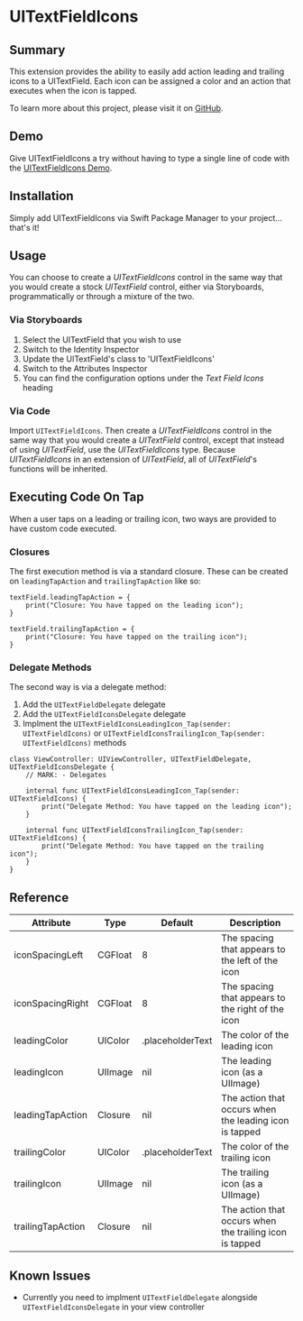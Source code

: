 # UITextFieldIcons

## Summary
This extension provides the ability to easily add action leading and trailing icons to a UITextField. Each icon can be assigned a color and an action that executes when the icon is tapped.

To learn more about this project, please visit it on 
[GitHub](https://github.com/DarthXoc/UITextFieldIcons).

## Demo
Give UITextFieldIcons a try without having to type a single line of code with the [UITextFieldIcons Demo](https://github.com/DarthXoc/UITextFieldIcons-Demo).

## Installation
Simply add UITextFieldIcons via Swift Package Manager to your project... that's it!

## Usage 
You can choose to create a _UITextFieldIcons_ control in the same way that you would create a stock _UITextField_ control, either via Storyboards, programmatically or through a mixture of the two.

### Via Storyboards
1) Select the UITextField that you wish to use
2) Switch to the Identity Inspector
3) Update the UITextField's class to 'UITextFieldIcons'
4) Switch to the Attributes Inspector
5) You can find the configuration options under the _Text Field Icons_ heading

### Via Code
Import `UITextFieldIcons`. Then create a _UITextFieldIcons_ control in the same way that you would create a _UITextField_ control, except that instead of using _UITextField_, use the _UITextFieldIcons_ type. Because _UITextFieldIcons_ in an extension of _UITextField_, all of _UITextField_'s functions will be inherited.

## Executing Code On Tap
When a user taps on a leading or trailing icon, two ways are provided to have custom code executed.

### Closures
The first execution method is via a standard closure. These can be created on `leadingTapAction` and `trailingTapAction` like so:
```
textField.leadingTapAction = {
    print("Closure: You have tapped on the leading icon");
}

textField.trailingTapAction = {
    print("Closure: You have tapped on the trailing icon");
}
```

### Delegate Methods
The second way is via a delegate method:
1) Add the `UITextFieldDelegate` delegate 
2) Add the `UITextFieldIconsDelegate` delegate
3) Implment the `UITextFieldIconsLeadingIcon_Tap(sender: UITextFieldIcons)` or `UITextFieldIconsTrailingIcon_Tap(sender: UITextFieldIcons)` methods
```
class ViewController: UIViewController, UITextFieldDelegate, UITextFieldIconsDelegate {
    // MARK: - Delegates
    
    internal func UITextFieldIconsLeadingIcon_Tap(sender: UITextFieldIcons) {
        print("Delegate Method: You have tapped on the leading icon");
    }
    
    internal func UITextFieldIconsTrailingIcon_Tap(sender: UITextFieldIcons) {
        print("Delegate Method: You have tapped on the trailing icon");
    }
}
```

## Reference

| Attribute | Type | Default | Description |
| --- | --- | --- | --- |
| iconSpacingLeft | CGFloat | 8 | The spacing that appears to the left of the icon |
| iconSpacingRight | CGFloat | 8 | The spacing that appears to the right of the icon |
| leadingColor | UIColor | .placeholderText | The color of the leading icon |
| leadingIcon | UIImage | nil | The leading icon (as a UIImage) |
| leadingTapAction | Closure | nil | The action that occurs when the leading icon is tapped |
| trailingColor | UIColor | .placeholderText | The color of the trailing icon |
| trailingIcon | UIImage | nil | The trailing icon (as a UIImage) |
| trailingTapAction | Closure | nil | The action that occurs when the trailing icon is tapped |

## Known Issues
* Currently you need to implment `UITextFieldDelegate` alongside `UITextFieldIconsDelegate` in your view controller
